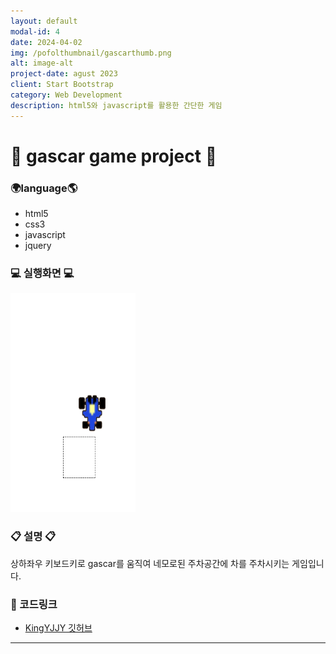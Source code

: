 ```yaml
---
layout: default
modal-id: 4
date: 2024-04-02
img: /pofolthumbnail/gascarthumb.png
alt: image-alt
project-date: agust 2023
client: Start Bootstrap
category: Web Development
description: html5와 javascript를 활용한 간단한 게임
---
```



# 🚗 gascar game project 🚙
### 🌍language🌎
- html5
- css3
- javascript
- jquery



### 💻 실행화면 💻
<img src="../img/project/gascar/실행.png" width="200" height="350">  

### 📋 설명 📋

상하좌우 키보드키로 gascar를 움직여 네모로된 주차공간에 차를 주차시키는 게임입니다.

### 📌 코드링크 
- [KingYJJY 깃허브](https://github.com/kingyjjy/gascargame "https://github.com/kingyjjy/gascargame")


---